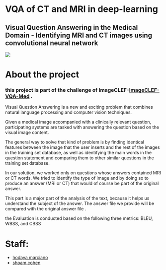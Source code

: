 # VQA of CT and MRI in deep-learning

## Visual Question Answering in the Medical Domain - Identifying  MRI and CT images using  convolutional neural network 
![](https://github.com/shoamco/VQA-of-CT-and-MRI-in-deep-learning/blob/master/docs/pic/logo.jpg)

# About the project
### this project is part of the challenge of ImageCLEF-[ImageCLEF-VQA-Med](https://www.imageclef.org/2018/VQA-Med) .

Visual Question Answering is a new and exciting problem that combines natural language processing and computer vision techniques.

Given a medical image accompanied with a clinically relevant question, participating systems are tasked with answering the question based on the visual image content.


The general way to solve that kind of problem is by finding identical features between the image that the user inserts and the rest of the images in the training set database, as well as identifying the main words in the question statement and comparing them to other similar questions in the training set database.

In our solution, we worked only on questions whose answers contained MRI or CT words.
We tried to identify the type of image and by doing so to produce an answer (MRI or CT) that would of course be part of the original answer.

This part is a major part of the analysis of the text, because it helps us understand the subject of the answer.
The answer file we provide will be compared with the original answer file .

the Evaluation is conducted based on the following three metrics: BLEU, WBSS, and CBSS
 
# Staff:
* [hodaya marciano](https://github.com/hodayamar)
* [shoam cohen](https://github.com/shoamco/)
